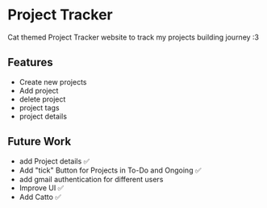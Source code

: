 # Project Tracker

Cat themed Project Tracker website to track my projects building journey :3

## Features

- Create new projects
- Add project
- delete project
- project tags
- project details

## Future Work

- add Project details ✅
- Add "tick" Button for Projects in To-Do and Ongoing ✅
- add gmail authentication for different users
- Improve UI ✅
- Add Catto ✅
